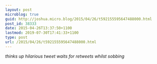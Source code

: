 ```yaml
---
layout: post
microblog: true
guid: http://joshua.micro.blog/2015/04/26/t592155595647488000.html
post_id: 38333
date: 2015-04-26T13:37:50+1100
lastmod: 2019-07-30T17:41:33+1100
type: post
url: /2015/04/26/t592155595647488000.html
---
```

*thinks up hilarious tweet*
*waits for retweets whilst sobbing*
